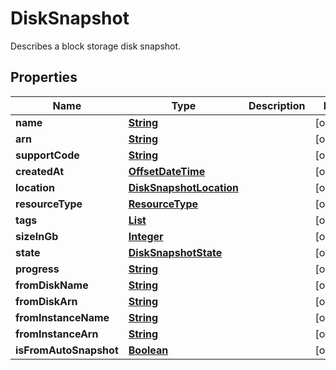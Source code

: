 

# DiskSnapshot

Describes a block storage disk snapshot.

## Properties

| Name | Type | Description | Notes |
|------------ | ------------- | ------------- | -------------|
|**name** | [**String**](String.md) |  |  [optional] |
|**arn** | [**String**](String.md) |  |  [optional] |
|**supportCode** | [**String**](String.md) |  |  [optional] |
|**createdAt** | [**OffsetDateTime**](OffsetDateTime.md) |  |  [optional] |
|**location** | [**DiskSnapshotLocation**](DiskSnapshotLocation.md) |  |  [optional] |
|**resourceType** | [**ResourceType**](ResourceType.md) |  |  [optional] |
|**tags** | [**List**](List.md) |  |  [optional] |
|**sizeInGb** | [**Integer**](Integer.md) |  |  [optional] |
|**state** | [**DiskSnapshotState**](DiskSnapshotState.md) |  |  [optional] |
|**progress** | [**String**](String.md) |  |  [optional] |
|**fromDiskName** | [**String**](String.md) |  |  [optional] |
|**fromDiskArn** | [**String**](String.md) |  |  [optional] |
|**fromInstanceName** | [**String**](String.md) |  |  [optional] |
|**fromInstanceArn** | [**String**](String.md) |  |  [optional] |
|**isFromAutoSnapshot** | [**Boolean**](Boolean.md) |  |  [optional] |




